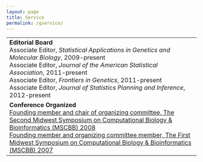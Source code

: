 ```yaml
---
layout: page
title: Service
permalink: /gservice/
---
```


<table border="0" cellspacing="0" cellpadding="2" width="610"><tbody><tr><td colspan="7"><strong>Editorial Board </strong>&nbsp;<div></div><strong></strong>Associate Editor, <em>Statistical Applications in Genetics and Molecular Biology</em>, 2009-present<div></div>Associate Editor, <em>Journal of the American Statistical Association</em>, 2011-present<div></div>Associate Editor, <em>Frontiers in Genetics</em>, 2011-present<div></div>Associate Editor, <em>Journal of Statistics Planning and Inference</em>, 2012-present</td></tr><tr><td colspan="7"><strong>Conference Organized</strong>&nbsp;<div></div><strong></strong><a href="http://www-app.igb.uiuc.edu/bioinformatics/">Founding member and chair of organizing committee, The Second Midwest Symposium on Computational Biology &amp; Bioinformatics (MSCBB) 2008</a><div></div><a href="http://cbb.northwestern.edu/MSCBB/index.php">Founding member and organizing committee member, The First Midwest Symposium on Computational Biology &amp; Bioinformatics (MSCBB) 2007</a></td></tr></tbody></table>